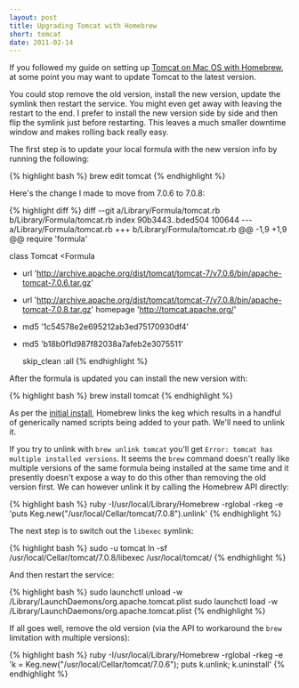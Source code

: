 ```yaml
---
layout: post
title: Upgrading Tomcat with Homebrew
short: tomcat
date: 2011-02-14
---
```


If you followed my guide on setting up [Tomcat on Mac OS with Homebrew](/posts/mac-os-rails-server#tomcat), at some point you may want to update Tomcat to the latest version.

You could stop remove the old version, install the new version, update the symlink then restart the service. You might even get away with leaving the restart to the end. I prefer to install the new version side by side and then flip the symlink just before restarting. This leaves a much smaller downtime window and makes rolling back really easy.

The first step is to update your local formula with the new version info by running the following:

{% highlight bash %}
brew edit tomcat
{% endhighlight %}

Here's the change I made to move from 7.0.6 to 7.0.8:

{% highlight diff %}
diff --git a/Library/Formula/tomcat.rb b/Library/Formula/tomcat.rb
index 90b3443..bded504 100644
--- a/Library/Formula/tomcat.rb
+++ b/Library/Formula/tomcat.rb
@@ -1,9 +1,9 @@
 require 'formula'
 
 class Tomcat <Formula
-  url 'http://archive.apache.org/dist/tomcat/tomcat-7/v7.0.6/bin/apache-tomcat-7.0.6.tar.gz'
+  url 'http://archive.apache.org/dist/tomcat/tomcat-7/v7.0.8/bin/apache-tomcat-7.0.8.tar.gz'
   homepage 'http://tomcat.apache.org/'
-  md5 '1c54578e2e695212ab3ed75170930df4'
+  md5 'b18b0f1d987f82038a7afeb2e3075511'
 
   skip_clean :all
{% endhighlight %}

After the formula is updated you can install the new version with:

{% highlight bash %}
brew install tomcat
{% endhighlight %}

As per the [initial install](/posts/mac-os-rails-server#tomcat), Homebrew links the keg which results in a handful of generically named scripts being added to your path. We'll need to unlink it.

If you try to unlink with `brew unlink tomcat` you'll get `Error: tomcat has multiple installed versions`. It seems the `brew` command doesn't really like multiple versions of the same formula being installed at the same time and it presently doesn't expose a way to do this other than removing the old version first. We can however unlink it by calling the Homebrew API directly:

{% highlight bash %}
ruby -I/usr/local/Library/Homebrew -rglobal -rkeg -e 'puts Keg.new("/usr/local/Cellar/tomcat/7.0.8").unlink'
{% endhighlight %}

The next step is to switch out the `libexec` symlink:

{% highlight bash %}
sudo -u tomcat ln -sf /usr/local/Cellar/tomcat/7.0.8/libexec /usr/local/tomcat/
{% endhighlight %}

And then restart the service:

{% highlight bash %}
sudo launchctl unload -w /Library/LaunchDaemons/org.apache.tomcat.plist
sudo launchctl load -w /Library/LaunchDaemons/org.apache.tomcat.plist
{% endhighlight %}

If all goes well, remove the old version (via the API to workaround the `brew` limitation with multiple versions):

{% highlight bash %}
ruby -I/usr/local/Library/Homebrew -rglobal -rkeg -e 'k = Keg.new("/usr/local/Cellar/tomcat/7.0.6"); puts k.unlink; k.uninstall'
{% endhighlight %}
